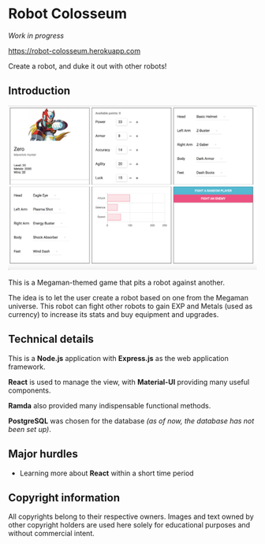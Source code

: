 # Robot Colosseum

_Work in progress_

https://robot-colosseum.herokuapp.com

Create a robot, and duke it out with other robots!

## Introduction
![Screenshot](https://raw.githubusercontent.com/chanjk/robot-colosseum/master/screenshot.png)

This is a Megaman-themed game that pits a robot against another.

The idea is to let the user create a robot based on one from the Megaman universe. This robot can fight other robots to gain EXP and Metals (used as currency) to increase its stats and buy equipment and upgrades.

## Technical details
This is a **Node.js** application with **Express.js** as the web application framework.

**React** is used to manage the view, with **Material-UI** providing many useful components.

**Ramda** also provided many indispensable functional methods.

**PostgreSQL** was chosen for the database _(as of now, the database has not been set up)_.

## Major hurdles
- Learning more about **React** within a short time period

## Copyright information
All copyrights belong to their respective owners. Images and text owned by other copyright holders are used here solely for educational purposes and without commercial intent.
